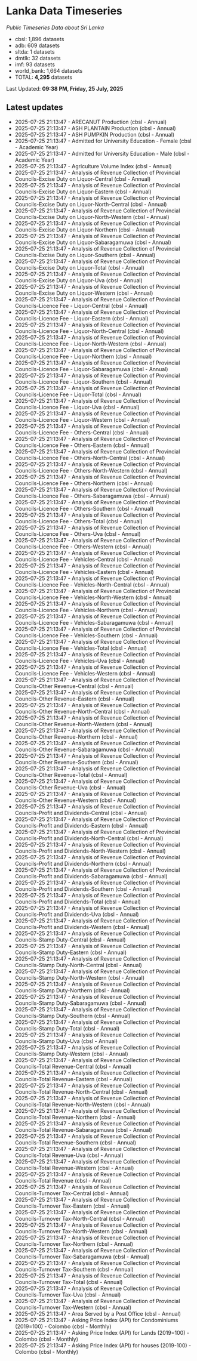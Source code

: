 # Lanka Data Timeseries
*Public Timeseries Data about Sri Lanka*

* cbsl: 1,896 datasets
* adb: 609 datasets
* sltda: 1 datasets
* dmtlk: 32 datasets
* imf: 93 datasets
* world_bank: 1,664 datasets
* TOTAL: **4,295** datasets

Last Updated: **09:38 PM, Friday, 25 July, 2025**

## Latest updates

* 2025-07-25 21:13:47 - ARECANUT Production (cbsl - Annual)
* 2025-07-25 21:13:47 - ASH PLANTAIN Production (cbsl - Annual)
* 2025-07-25 21:13:47 - ASH PUMPKIN Production (cbsl - Annual)
* 2025-07-25 21:13:47 - Admitted for University Education - Female (cbsl - Academic Year)
* 2025-07-25 21:13:47 - Admitted for University Education - Male (cbsl - Academic Year)
* 2025-07-25 21:13:47 - Agriculture Volume Index (cbsl - Annual)
* 2025-07-25 21:13:47 - Analysis of Revenue Collection of Provincial Councils-Excise Duty on Liquor-Central (cbsl - Annual)
* 2025-07-25 21:13:47 - Analysis of Revenue Collection of Provincial Councils-Excise Duty on Liquor-Eastern (cbsl - Annual)
* 2025-07-25 21:13:47 - Analysis of Revenue Collection of Provincial Councils-Excise Duty on Liquor-North-Central (cbsl - Annual)
* 2025-07-25 21:13:47 - Analysis of Revenue Collection of Provincial Councils-Excise Duty on Liquor-North-Western (cbsl - Annual)
* 2025-07-25 21:13:47 - Analysis of Revenue Collection of Provincial Councils-Excise Duty on Liquor-Northern (cbsl - Annual)
* 2025-07-25 21:13:47 - Analysis of Revenue Collection of Provincial Councils-Excise Duty on Liquor-Sabaragamuwa (cbsl - Annual)
* 2025-07-25 21:13:47 - Analysis of Revenue Collection of Provincial Councils-Excise Duty on Liquor-Southern (cbsl - Annual)
* 2025-07-25 21:13:47 - Analysis of Revenue Collection of Provincial Councils-Excise Duty on Liquor-Total (cbsl - Annual)
* 2025-07-25 21:13:47 - Analysis of Revenue Collection of Provincial Councils-Excise Duty on Liquor-Uva (cbsl - Annual)
* 2025-07-25 21:13:47 - Analysis of Revenue Collection of Provincial Councils-Excise Duty on Liquor-Western (cbsl - Annual)
* 2025-07-25 21:13:47 - Analysis of Revenue Collection of Provincial Councils-Licence Fee - Liquor-Central (cbsl - Annual)
* 2025-07-25 21:13:47 - Analysis of Revenue Collection of Provincial Councils-Licence Fee - Liquor-Eastern (cbsl - Annual)
* 2025-07-25 21:13:47 - Analysis of Revenue Collection of Provincial Councils-Licence Fee - Liquor-North-Central (cbsl - Annual)
* 2025-07-25 21:13:47 - Analysis of Revenue Collection of Provincial Councils-Licence Fee - Liquor-North-Western (cbsl - Annual)
* 2025-07-25 21:13:47 - Analysis of Revenue Collection of Provincial Councils-Licence Fee - Liquor-Northern (cbsl - Annual)
* 2025-07-25 21:13:47 - Analysis of Revenue Collection of Provincial Councils-Licence Fee - Liquor-Sabaragamuwa (cbsl - Annual)
* 2025-07-25 21:13:47 - Analysis of Revenue Collection of Provincial Councils-Licence Fee - Liquor-Southern (cbsl - Annual)
* 2025-07-25 21:13:47 - Analysis of Revenue Collection of Provincial Councils-Licence Fee - Liquor-Total (cbsl - Annual)
* 2025-07-25 21:13:47 - Analysis of Revenue Collection of Provincial Councils-Licence Fee - Liquor-Uva (cbsl - Annual)
* 2025-07-25 21:13:47 - Analysis of Revenue Collection of Provincial Councils-Licence Fee - Liquor-Western (cbsl - Annual)
* 2025-07-25 21:13:47 - Analysis of Revenue Collection of Provincial Councils-Licence Fee - Others-Central (cbsl - Annual)
* 2025-07-25 21:13:47 - Analysis of Revenue Collection of Provincial Councils-Licence Fee - Others-Eastern (cbsl - Annual)
* 2025-07-25 21:13:47 - Analysis of Revenue Collection of Provincial Councils-Licence Fee - Others-North-Central (cbsl - Annual)
* 2025-07-25 21:13:47 - Analysis of Revenue Collection of Provincial Councils-Licence Fee - Others-North-Western (cbsl - Annual)
* 2025-07-25 21:13:47 - Analysis of Revenue Collection of Provincial Councils-Licence Fee - Others-Northern (cbsl - Annual)
* 2025-07-25 21:13:47 - Analysis of Revenue Collection of Provincial Councils-Licence Fee - Others-Sabaragamuwa (cbsl - Annual)
* 2025-07-25 21:13:47 - Analysis of Revenue Collection of Provincial Councils-Licence Fee - Others-Southern (cbsl - Annual)
* 2025-07-25 21:13:47 - Analysis of Revenue Collection of Provincial Councils-Licence Fee - Others-Total (cbsl - Annual)
* 2025-07-25 21:13:47 - Analysis of Revenue Collection of Provincial Councils-Licence Fee - Others-Uva (cbsl - Annual)
* 2025-07-25 21:13:47 - Analysis of Revenue Collection of Provincial Councils-Licence Fee - Others-Western (cbsl - Annual)
* 2025-07-25 21:13:47 - Analysis of Revenue Collection of Provincial Councils-Licence Fee - Vehicles-Central (cbsl - Annual)
* 2025-07-25 21:13:47 - Analysis of Revenue Collection of Provincial Councils-Licence Fee - Vehicles-Eastern (cbsl - Annual)
* 2025-07-25 21:13:47 - Analysis of Revenue Collection of Provincial Councils-Licence Fee - Vehicles-North-Central (cbsl - Annual)
* 2025-07-25 21:13:47 - Analysis of Revenue Collection of Provincial Councils-Licence Fee - Vehicles-North-Western (cbsl - Annual)
* 2025-07-25 21:13:47 - Analysis of Revenue Collection of Provincial Councils-Licence Fee - Vehicles-Northern (cbsl - Annual)
* 2025-07-25 21:13:47 - Analysis of Revenue Collection of Provincial Councils-Licence Fee - Vehicles-Sabaragamuwa (cbsl - Annual)
* 2025-07-25 21:13:47 - Analysis of Revenue Collection of Provincial Councils-Licence Fee - Vehicles-Southern (cbsl - Annual)
* 2025-07-25 21:13:47 - Analysis of Revenue Collection of Provincial Councils-Licence Fee - Vehicles-Total (cbsl - Annual)
* 2025-07-25 21:13:47 - Analysis of Revenue Collection of Provincial Councils-Licence Fee - Vehicles-Uva (cbsl - Annual)
* 2025-07-25 21:13:47 - Analysis of Revenue Collection of Provincial Councils-Licence Fee - Vehicles-Western (cbsl - Annual)
* 2025-07-25 21:13:47 - Analysis of Revenue Collection of Provincial Councils-Other Revenue-Central (cbsl - Annual)
* 2025-07-25 21:13:47 - Analysis of Revenue Collection of Provincial Councils-Other Revenue-Eastern (cbsl - Annual)
* 2025-07-25 21:13:47 - Analysis of Revenue Collection of Provincial Councils-Other Revenue-North-Central (cbsl - Annual)
* 2025-07-25 21:13:47 - Analysis of Revenue Collection of Provincial Councils-Other Revenue-North-Western (cbsl - Annual)
* 2025-07-25 21:13:47 - Analysis of Revenue Collection of Provincial Councils-Other Revenue-Northern (cbsl - Annual)
* 2025-07-25 21:13:47 - Analysis of Revenue Collection of Provincial Councils-Other Revenue-Sabaragamuwa (cbsl - Annual)
* 2025-07-25 21:13:47 - Analysis of Revenue Collection of Provincial Councils-Other Revenue-Southern (cbsl - Annual)
* 2025-07-25 21:13:47 - Analysis of Revenue Collection of Provincial Councils-Other Revenue-Total (cbsl - Annual)
* 2025-07-25 21:13:47 - Analysis of Revenue Collection of Provincial Councils-Other Revenue-Uva (cbsl - Annual)
* 2025-07-25 21:13:47 - Analysis of Revenue Collection of Provincial Councils-Other Revenue-Western (cbsl - Annual)
* 2025-07-25 21:13:47 - Analysis of Revenue Collection of Provincial Councils-Profit and Dividends-Central (cbsl - Annual)
* 2025-07-25 21:13:47 - Analysis of Revenue Collection of Provincial Councils-Profit and Dividends-Eastern (cbsl - Annual)
* 2025-07-25 21:13:47 - Analysis of Revenue Collection of Provincial Councils-Profit and Dividends-North-Central (cbsl - Annual)
* 2025-07-25 21:13:47 - Analysis of Revenue Collection of Provincial Councils-Profit and Dividends-North-Western (cbsl - Annual)
* 2025-07-25 21:13:47 - Analysis of Revenue Collection of Provincial Councils-Profit and Dividends-Northern (cbsl - Annual)
* 2025-07-25 21:13:47 - Analysis of Revenue Collection of Provincial Councils-Profit and Dividends-Sabaragamuwa (cbsl - Annual)
* 2025-07-25 21:13:47 - Analysis of Revenue Collection of Provincial Councils-Profit and Dividends-Southern (cbsl - Annual)
* 2025-07-25 21:13:47 - Analysis of Revenue Collection of Provincial Councils-Profit and Dividends-Total (cbsl - Annual)
* 2025-07-25 21:13:47 - Analysis of Revenue Collection of Provincial Councils-Profit and Dividends-Uva (cbsl - Annual)
* 2025-07-25 21:13:47 - Analysis of Revenue Collection of Provincial Councils-Profit and Dividends-Western (cbsl - Annual)
* 2025-07-25 21:13:47 - Analysis of Revenue Collection of Provincial Councils-Stamp Duty-Central (cbsl - Annual)
* 2025-07-25 21:13:47 - Analysis of Revenue Collection of Provincial Councils-Stamp Duty-Eastern (cbsl - Annual)
* 2025-07-25 21:13:47 - Analysis of Revenue Collection of Provincial Councils-Stamp Duty-North-Central (cbsl - Annual)
* 2025-07-25 21:13:47 - Analysis of Revenue Collection of Provincial Councils-Stamp Duty-North-Western (cbsl - Annual)
* 2025-07-25 21:13:47 - Analysis of Revenue Collection of Provincial Councils-Stamp Duty-Northern (cbsl - Annual)
* 2025-07-25 21:13:47 - Analysis of Revenue Collection of Provincial Councils-Stamp Duty-Sabaragamuwa (cbsl - Annual)
* 2025-07-25 21:13:47 - Analysis of Revenue Collection of Provincial Councils-Stamp Duty-Southern (cbsl - Annual)
* 2025-07-25 21:13:47 - Analysis of Revenue Collection of Provincial Councils-Stamp Duty-Total (cbsl - Annual)
* 2025-07-25 21:13:47 - Analysis of Revenue Collection of Provincial Councils-Stamp Duty-Uva (cbsl - Annual)
* 2025-07-25 21:13:47 - Analysis of Revenue Collection of Provincial Councils-Stamp Duty-Western (cbsl - Annual)
* 2025-07-25 21:13:47 - Analysis of Revenue Collection of Provincial Councils-Total Revenue-Central (cbsl - Annual)
* 2025-07-25 21:13:47 - Analysis of Revenue Collection of Provincial Councils-Total Revenue-Eastern (cbsl - Annual)
* 2025-07-25 21:13:47 - Analysis of Revenue Collection of Provincial Councils-Total Revenue-North-Central (cbsl - Annual)
* 2025-07-25 21:13:47 - Analysis of Revenue Collection of Provincial Councils-Total Revenue-North-Western (cbsl - Annual)
* 2025-07-25 21:13:47 - Analysis of Revenue Collection of Provincial Councils-Total Revenue-Northern (cbsl - Annual)
* 2025-07-25 21:13:47 - Analysis of Revenue Collection of Provincial Councils-Total Revenue-Sabaragamuwa (cbsl - Annual)
* 2025-07-25 21:13:47 - Analysis of Revenue Collection of Provincial Councils-Total Revenue-Southern (cbsl - Annual)
* 2025-07-25 21:13:47 - Analysis of Revenue Collection of Provincial Councils-Total Revenue-Uva (cbsl - Annual)
* 2025-07-25 21:13:47 - Analysis of Revenue Collection of Provincial Councils-Total Revenue-Western (cbsl - Annual)
* 2025-07-25 21:13:47 - Analysis of Revenue Collection of Provincial Councils-Total Revenue (cbsl - Annual)
* 2025-07-25 21:13:47 - Analysis of Revenue Collection of Provincial Councils-Turnover Tax-Central (cbsl - Annual)
* 2025-07-25 21:13:47 - Analysis of Revenue Collection of Provincial Councils-Turnover Tax-Eastern (cbsl - Annual)
* 2025-07-25 21:13:47 - Analysis of Revenue Collection of Provincial Councils-Turnover Tax-North-Central (cbsl - Annual)
* 2025-07-25 21:13:47 - Analysis of Revenue Collection of Provincial Councils-Turnover Tax-North-Western (cbsl - Annual)
* 2025-07-25 21:13:47 - Analysis of Revenue Collection of Provincial Councils-Turnover Tax-Northern (cbsl - Annual)
* 2025-07-25 21:13:47 - Analysis of Revenue Collection of Provincial Councils-Turnover Tax-Sabaragamuwa (cbsl - Annual)
* 2025-07-25 21:13:47 - Analysis of Revenue Collection of Provincial Councils-Turnover Tax-Southern (cbsl - Annual)
* 2025-07-25 21:13:47 - Analysis of Revenue Collection of Provincial Councils-Turnover Tax-Total (cbsl - Annual)
* 2025-07-25 21:13:47 - Analysis of Revenue Collection of Provincial Councils-Turnover Tax-Uva (cbsl - Annual)
* 2025-07-25 21:13:47 - Analysis of Revenue Collection of Provincial Councils-Turnover Tax-Western (cbsl - Annual)
* 2025-07-25 21:13:47 - Area Served by a Post Office (cbsl - Annual)
* 2025-07-25 21:13:47 - Asking Price Index (API) for Condominiums (2019=100) - Colombo (cbsl - Monthly)
* 2025-07-25 21:13:47 - Asking Price Index (API) for Lands (2019=100) - Colombo (cbsl - Monthly)
* 2025-07-25 21:13:47 - Asking Price Index (API) for houses (2019-100) - Colombo (cbsl - Monthly)